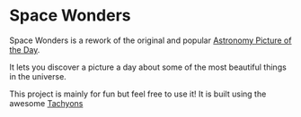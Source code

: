 Space Wonders
========

Space Wonders is a rework of the original and popular [Astronomy Picture of the Day](https://apod.nasa.gov/apod/astropix.html).

It lets you discover a picture a day about some of the most beautiful things in the universe.

This project is mainly for fun but feel free to use it!
It is built using the awesome [Tachyons](https://github.com/tachyons-css/tachyons)
